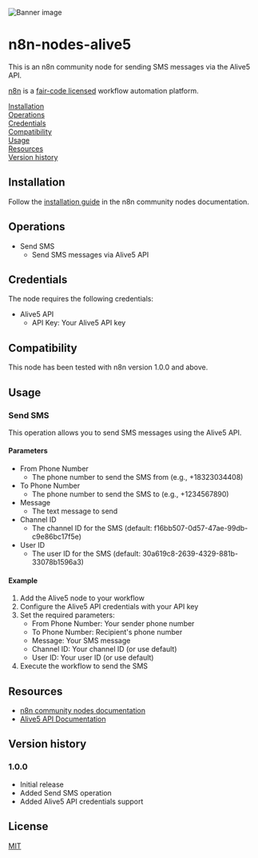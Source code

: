 ![Banner image](https://user-images.githubusercontent.com/10284570/173569848-c624317f-42b1-45a6-ab09-f0ea3c247648.png)

# n8n-nodes-alive5

This is an n8n community node for sending SMS messages via the Alive5 API.

[n8n](https://n8n.io/) is a [fair-code licensed](https://docs.n8n.io/reference/license/) workflow automation platform.

[Installation](#installation)  
[Operations](#operations)  
[Credentials](#credentials)  
[Compatibility](#compatibility)  
[Usage](#usage)  
[Resources](#resources)  
[Version history](#version-history)

## Installation

Follow the [installation guide](https://docs.n8n.io/integrations/community-nodes/installation/) in the n8n community nodes documentation.

## Operations

- Send SMS
  - Send SMS messages via Alive5 API

## Credentials

The node requires the following credentials:

- Alive5 API
  - API Key: Your Alive5 API key

## Compatibility

This node has been tested with n8n version 1.0.0 and above.

## Usage

### Send SMS

This operation allows you to send SMS messages using the Alive5 API.

#### Parameters

- From Phone Number
  - The phone number to send the SMS from (e.g., +18323034408)
- To Phone Number
  - The phone number to send the SMS to (e.g., +1234567890)
- Message
  - The text message to send
- Channel ID
  - The channel ID for the SMS (default: f16bb507-0d57-47ae-99db-c9e86bc17f5e)
- User ID
  - The user ID for the SMS (default: 30a619c8-2639-4329-881b-33078b1596a3)

#### Example

1. Add the Alive5 node to your workflow
2. Configure the Alive5 API credentials with your API key
3. Set the required parameters:
   - From Phone Number: Your sender phone number
   - To Phone Number: Recipient's phone number
   - Message: Your SMS message
   - Channel ID: Your channel ID (or use default)
   - User ID: Your user ID (or use default)
4. Execute the workflow to send the SMS

## Resources

* [n8n community nodes documentation](https://docs.n8n.io/integrations/community-nodes/)
* [Alive5 API Documentation](https://documenter.getpostman.com/view/12135254/UVsQr3zh)

## Version history

### 1.0.0

- Initial release
- Added Send SMS operation
- Added Alive5 API credentials support

## License

[MIT](https://github.com/n8n-io/n8n-nodes-starter/blob/master/LICENSE.md)
